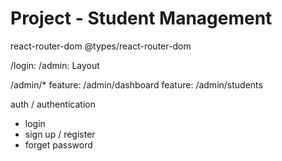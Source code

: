 # Project - Student Management

react-router-dom
@types/react-router-dom

/login:
/admin: Layout

/admin/*
feature: /admin/dashboard
feature: /admin/students

auth / authentication
- login
- sign up / register
- forget password